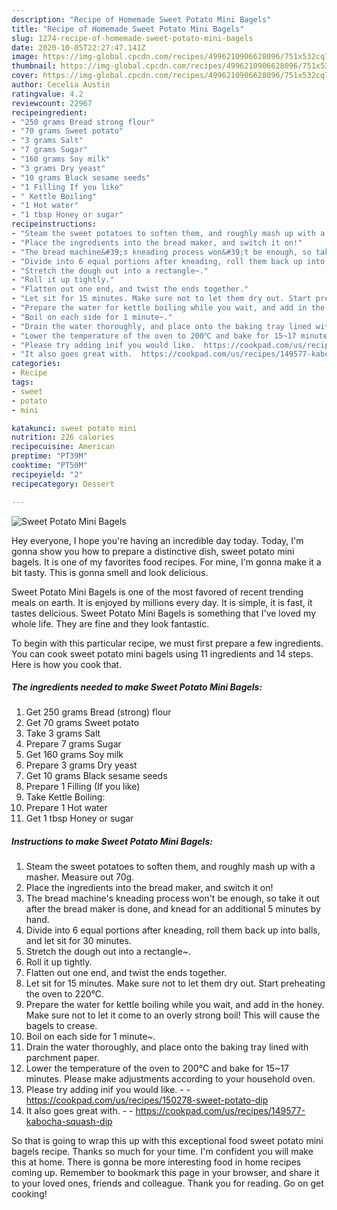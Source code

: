 ```yaml
---
description: "Recipe of Homemade Sweet Potato Mini Bagels"
title: "Recipe of Homemade Sweet Potato Mini Bagels"
slug: 1274-recipe-of-homemade-sweet-potato-mini-bagels
date: 2020-10-05T22:27:47.141Z
image: https://img-global.cpcdn.com/recipes/4996210906628096/751x532cq70/sweet-potato-mini-bagels-recipe-main-photo.jpg
thumbnail: https://img-global.cpcdn.com/recipes/4996210906628096/751x532cq70/sweet-potato-mini-bagels-recipe-main-photo.jpg
cover: https://img-global.cpcdn.com/recipes/4996210906628096/751x532cq70/sweet-potato-mini-bagels-recipe-main-photo.jpg
author: Cecelia Austin
ratingvalue: 4.2
reviewcount: 22967
recipeingredient:
- "250 grams Bread strong flour"
- "70 grams Sweet potato"
- "3 grams Salt"
- "7 grams Sugar"
- "160 grams Soy milk"
- "3 grams Dry yeast"
- "10 grams Black sesame seeds"
- "1 Filling If you like"
- " Kettle Boiling"
- "1 Hot water"
- "1 tbsp Honey or sugar"
recipeinstructions:
- "Steam the sweet potatoes to soften them, and roughly mash up with a masher. Measure out 70g."
- "Place the ingredients into the bread maker, and switch it on!"
- "The bread machine&#39;s kneading process won&#39;t be enough, so take it out after the bread maker is done, and knead for an additional 5 minutes by hand."
- "Divide into 6 equal portions after kneading, roll them back up into balls, and let sit for 30 minutes."
- "Stretch the dough out into a rectangle~."
- "Roll it up tightly."
- "Flatten out one end, and twist the ends together."
- "Let sit for 15 minutes. Make sure not to let them dry out. Start preheating the oven to 220℃."
- "Prepare the water for kettle boiling while you wait, and add in the honey. Make sure not to let it come to an overly strong boil! This will cause the bagels to crease."
- "Boil on each side for 1 minute~."
- "Drain the water thoroughly, and place onto the baking tray lined with parchment paper."
- "Lower the temperature of the oven to 200℃ and bake for 15~17 minutes. Please make adjustments according to your household oven."
- "Please try adding inif you would like.  https://cookpad.com/us/recipes/150278-sweet-potato-dip"
- "It also goes great with.  https://cookpad.com/us/recipes/149577-kabocha-squash-dip"
categories:
- Recipe
tags:
- sweet
- potato
- mini

katakunci: sweet potato mini 
nutrition: 226 calories
recipecuisine: American
preptime: "PT39M"
cooktime: "PT50M"
recipeyield: "2"
recipecategory: Dessert

---
```



![Sweet Potato Mini Bagels](https://img-global.cpcdn.com/recipes/4996210906628096/751x532cq70/sweet-potato-mini-bagels-recipe-main-photo.jpg)

Hey everyone, I hope you're having an incredible day today. Today, I'm gonna show you how to prepare a distinctive dish, sweet potato mini bagels. It is one of my favorites food recipes. For mine, I'm gonna make it a bit tasty. This is gonna smell and look delicious.



Sweet Potato Mini Bagels is one of the most favored of recent trending meals on earth. It is enjoyed by millions every day. It is simple, it is fast, it tastes delicious. Sweet Potato Mini Bagels is something that I've loved my whole life. They are fine and they look fantastic.


To begin with this particular recipe, we must first prepare a few ingredients. You can cook sweet potato mini bagels using 11 ingredients and 14 steps. Here is how you cook that.

<!--inarticleads1-->

##### The ingredients needed to make Sweet Potato Mini Bagels:

1. Get 250 grams Bread (strong) flour
1. Get 70 grams Sweet potato
1. Take 3 grams Salt
1. Prepare 7 grams Sugar
1. Get 160 grams Soy milk
1. Prepare 3 grams Dry yeast
1. Get 10 grams Black sesame seeds
1. Prepare 1 Filling (If you like)
1. Take  Kettle Boiling:
1. Prepare 1 Hot water
1. Get 1 tbsp Honey or sugar




<!--inarticleads2-->

##### Instructions to make Sweet Potato Mini Bagels:

1. Steam the sweet potatoes to soften them, and roughly mash up with a masher. Measure out 70g.
1. Place the ingredients into the bread maker, and switch it on!
1. The bread machine&#39;s kneading process won&#39;t be enough, so take it out after the bread maker is done, and knead for an additional 5 minutes by hand.
1. Divide into 6 equal portions after kneading, roll them back up into balls, and let sit for 30 minutes.
1. Stretch the dough out into a rectangle~.
1. Roll it up tightly.
1. Flatten out one end, and twist the ends together.
1. Let sit for 15 minutes. Make sure not to let them dry out. Start preheating the oven to 220℃.
1. Prepare the water for kettle boiling while you wait, and add in the honey. Make sure not to let it come to an overly strong boil! This will cause the bagels to crease.
1. Boil on each side for 1 minute~.
1. Drain the water thoroughly, and place onto the baking tray lined with parchment paper.
1. Lower the temperature of the oven to 200℃ and bake for 15~17 minutes. Please make adjustments according to your household oven.
1. Please try adding inif you would like. -  - https://cookpad.com/us/recipes/150278-sweet-potato-dip
1. It also goes great with. -  - https://cookpad.com/us/recipes/149577-kabocha-squash-dip




So that is going to wrap this up with this exceptional food sweet potato mini bagels recipe. Thanks so much for your time. I'm confident you will make this at home. There is gonna be more interesting food in home recipes coming up. Remember to bookmark this page in your browser, and share it to your loved ones, friends and colleague. Thank you for reading. Go on get cooking!
